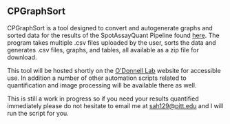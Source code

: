 ## CPGraphSort

CPGraphSort is a tool designed to convert and autogenerate graphs and sorted data for the results of the SpotAssayQuant Pipeline found [here](https://github.com/sah129/Spot-Assay-Quant). The program takes multiple .csv files uploaded by the user, sorts the data and generates .csv files, graphs, and tables, all available as a zip file for download.

This tool will be hosted shortly on the [O'Donnell Lab](https://www.odonnelllab.com/) website for accessible use.  In addition a number of other automation scripts related to quantification and image processing will be available there as well.

This is still a work in progress so if you need your results quantified immediately please do not hesitate to email me at sah129@pitt.edu and I will run the script for you.  
